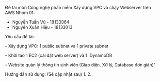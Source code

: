 Đề tài môn Công nghệ phần mềm
Xây dựng VPC và chạy Webserver trên AWS
Nhóm 01:
- Nguyễn Tuấn Vũ - 18133064
- Nguyễn Xuân Hiệu - 18133013

Yêu cầu đề tài:

- Xây dựng VPC: 1 public subnet và 1 private subnet

- Khởi tạo 1 EC2 (cài đặt web server) và 1  DynamoDB

- Website quản lý thông tin sinh viên (Giao diện, Xử lý, Database đơn giản)"

Hướng dẫn sử dụng: (Sẽ cập nhật sau)
1.
2.
